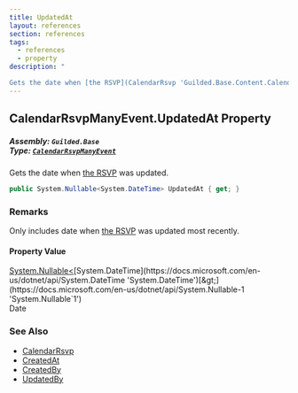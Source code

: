 ```yaml
---
title: UpdatedAt
layout: references
section: references
tags:
  - references
  - property
description: "

Gets the date when [the RSVP](CalendarRsvp 'Guilded.Base.Content.CalendarRsvp') was updated."
---
```


## CalendarRsvpManyEvent.UpdatedAt Property
##### **Assembly:** `Guilded.Base`<br/>**Type:** [`CalendarRsvpManyEvent`](CalendarRsvpManyEvent 'Guilded.Base.Events.CalendarRsvpManyEvent')

Gets the date when [the RSVP](CalendarRsvp 'Guilded.Base.Content.CalendarRsvp') was updated.

```csharp
public System.Nullable<System.DateTime> UpdatedAt { get; }
```

### Remarks
  
Only includes date when [the RSVP](CalendarRsvp 'Guilded.Base.Content.CalendarRsvp') was updated most recently.

#### Property Value
[System.Nullable&lt;](https://docs.microsoft.com/en-us/dotnet/api/System.Nullable-1 'System.Nullable`1')[System.DateTime](https://docs.microsoft.com/en-us/dotnet/api/System.DateTime 'System.DateTime')[&gt;](https://docs.microsoft.com/en-us/dotnet/api/System.Nullable-1 'System.Nullable`1')  
Date

### See Also
- [CalendarRsvp](CalendarRsvp 'Guilded.Base.Content.CalendarRsvp')
- [CreatedAt](CalendarRsvp.CreatedAt 'Guilded.Base.Content.CalendarRsvp.CreatedAt')
- [CreatedBy](CalendarRsvp.CreatedBy 'Guilded.Base.Content.CalendarRsvp.CreatedBy')
- [UpdatedBy](CalendarRsvp.UpdatedBy 'Guilded.Base.Content.CalendarRsvp.UpdatedBy')